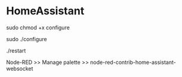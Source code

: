# HomeAssistant

sudo chmod +x configure

sudo ./configure

./restart

Node-RED >> Manage palette >> node-red-contrib-home-assistant-websocket
